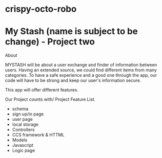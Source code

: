 # crispy-octo-robo

# My Stash (name is subject to be change) - Project two

About

MYSTASH will be about a user exchange and finder of information between users.
Having an extended source, we could find different items from many categories.
To have a safe experience and a good one through the app, our code will have to be strong and keep our user's information secure.

This app will offer different features.

Our Project counts with/ Project Feature List.

- schema
- sign up/in page
- user page
- local storage
- Controllers
- CCS framework & HTTML
- Models
- Javascript
- Logic page
